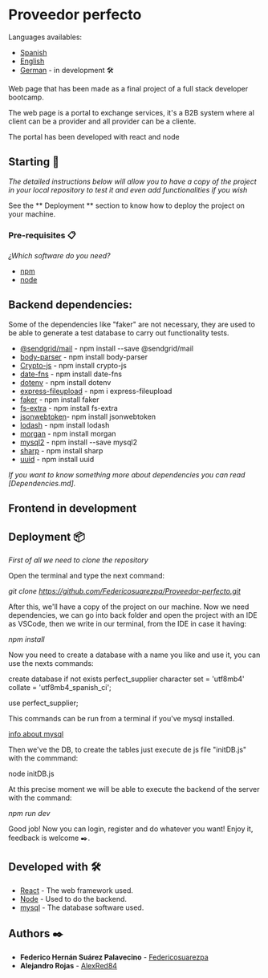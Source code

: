 # Proveedor perfecto

Languages availables:

* [Spanish](https://github.com/Federicosuarezpa/Proveedor-perfecto/blob/main/español.md)
* [English](https://github.com/Federicosuarezpa/Proveedor-perfecto/blob/main/README.md)
* [German](https://github.com/Federicosuarezpa/Proveedor-perfecto/blob/main/deutch.md) - in development 🛠️

Web page that has been made as a final project of a full stack developer bootcamp.

The web page is a portal to exchange services, it's a B2B system where al client can be a provider and all provider can be a cliente.

The portal has been developed with react and node

## Starting 🚀


_The detailed instructions below will allow you to have a copy of the project in your local repository to test it and even add functionalities if you wish_

See the ** Deployment ** section to know how to deploy the project on your machine.

### Pre-requisites 📋

_¿Which software do you need?_

* [npm](https://docs.npmjs.com/cli/v6/commands/npm-install)
* [node](https://nodejs.org/en/) 

<h2>Backend dependencies:</h2>
<p>Some of the dependencies like "faker" are not necessary, they are used to be able to generate a test database to carry out functionality tests.</p>

* [@sendgrid/mail](https://sendgrid.com/) - npm install --save @sendgrid/mail </li>
* [body-parser](https://www.npmjs.com/package/body-parser) - npm install body-parser</li>
* [Crypto-js](https://www.npmjs.com/package/crypto-js) - npm install crypto-js</li>
* [date-fns](https://www.npmjs.com/package/date-fns) - npm install date-fns</li>
* [dotenv](https://www.npmjs.com/package/dotenv) - npm install dotenv</li>
* [express-fileupload](https://www.npmjs.com/package/express-fileupload) - npm i express-fileupload</li>
* [faker](https://www.npmjs.com/package/faker) - npm install faker</li>
* [fs-extra](https://www.npmjs.com/package/fs-extra) - npm install fs-extra</li>
* [jsonwebtoken](https://www.npmjs.com/package/jsonwebtoken)- npm install jsonwebtoken</li>
* [lodash](https://www.npmjs.com/package/lodash) - npm install lodash</li>
* [morgan](https://www.npmjs.com/package/morgan) - npm install morgan</li>
* [mysql2](https://www.npmjs.com/package/mysql2) - npm install --save mysql2</li>
* [sharp](https://www.npmjs.com/package/sharp) - npm install sharp</li>
* [uuid](https://www.npmjs.com/package/uuid) - npm install uuid</li>

_If you want to know something more about dependencies you can read [Dependencies.md]._

<h2>Frontend in development</h2>

## Deployment 📦

_First of all we need to clone the repository_

Open the terminal and type the next command: 

_git clone https://github.com/Federicosuarezpa/Proveedor-perfecto.git_

After this, we'll have a copy of the project on our machine. Now we need dependencies, we can go into back folder and open the project with an IDE as VSCode,
then we write in our terminal, from the IDE in case it having:

_npm install_

Now you need to create a database with a name you like and use it, you can use the nexts commands:

create database if not exists perfect_supplier character set = 'utf8mb4' collate = 'utf8mb4_spanish_ci';

use perfect_supplier;

This commands can be run from a terminal if you've mysql installed.

[info about mysql](https://dev.mysql.com/doc/refman/8.0/en/creating-database.html)

Then we've the DB, to create the tables just execute de js file "initDB.js" with the commmand:

node initDB.js

At this precise moment we will be able to execute the backend of the server with the command:

_npm run dev_

Good job! Now you can login, register and do whatever you want! Enjoy it, feedback is welcome ✒️.

## Developed with 🛠️
* [React](https://es.reactjs.org/) - The web framework used.
* [Node](https://nodejs.org/en/) - Used to do the backend.
* [mysql](https://www.mysql.com/) - The database software used.

 ## Authors ✒️
 * **Federico Hernán Suárez Palavecino** - [Federicosuarezpa](https://github.com/Federicosuarezpa)
 * **Alejandro Rojas** - [AlexRed84](https://github.com/AlexRed84)


